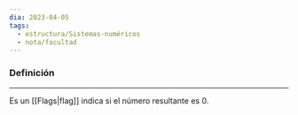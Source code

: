 ```yaml
---
dia: 2023-04-05
tags:
  - estructura/Sistemas-numéricos
  - nota/facultad
---
```

### Definición
---
Es un [[Flags|flag]] indica si el número resultante es $0$.